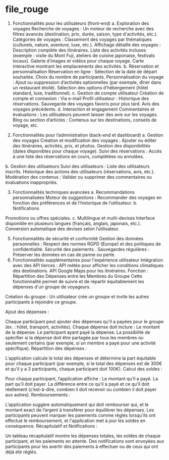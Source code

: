 # file_rouge

1. Fonctionnalités pour les utilisateurs (front-end)
a. Exploration des voyages
Recherche de voyages : Un moteur de recherche avec des filtres avancés (destination, prix, durée, saison, type d'activités, etc.).
Catégories de voyages : Classement des voyages par thématiques (culturels, nature, aventure, luxe, etc.).
Affichage détaillé des voyages :
Description complète des itinéraires.
Liste des activités incluses (exemple : visite du Mont Fuji, ateliers de cuisine japonaise, festivals locaux).
Galerie d’images et vidéos pour chaque voyage.
Carte interactive montrant les emplacements des activités.
b. Réservation et personnalisation
Réservation en ligne :
Sélection de la date de départ souhaitée.
Choix du nombre de participants.
Personnalisation du voyage :
Ajout ou suppression d’activités optionnelles (par exemple, dîner dans un restaurant étoilé).
Sélection des options d’hébergement (hôtel standard, luxe, traditionnel).
c. Gestion de compte utilisateur
Création de compte et connexion : Via e-mail
Profil utilisateur :
Historique des réservations.
Sauvegarde des voyages favoris pour plus tard.
Avis  des voyages précédents.
d. Interaction et engagement
Commentaires et évaluations : Les utilisateurs peuvent laisser des avis sur les voyages.
Blog ou section d’articles : Contenus sur les destinations, conseils de voyage, etc.

2. Fonctionnalités pour l’administration (back-end et dashboard)
a. Gestion des voyages
Création et modification des voyages :
Ajouter ou éditer des itinéraires, activités, prix, et photos.
Gestion des disponibilités (dates disponibles pour chaque voyage).
Suivi des réservations :
Accès à une liste des réservations en cours, complétées ou annulées.

b. Gestion des utilisateurs
Suivi des utilisateurs :
Liste des utilisateurs inscrits.
Historique des actions des utilisateurs (réservations, avis, etc.).
Modération des contenus :
Valider ou supprimer des commentaires ou évaluations inappropriés.

3. Fonctionnalités techniques avancées
a. Recommandations personnalisées
Moteur de suggestions :
Recommander des voyages en fonction des préférences et de l’historique de l’utilisateur.
b. Notifications

Promotions ou offres spéciales.
c. Multilingue et multi-devises
Interface disponible en plusieurs langues (français, anglais, japonais, etc.).
Conversion automatique des devises selon l’utilisateur.

5. Fonctionnalités de sécurité et conformité
Gestion des données personnelles : Respect des normes RGPD (Europe) et des politiques de confidentialité.
Sécurité des paiements .
Sauvegardes régulières : Préserver les données en cas de panne ou perte.
6. Fonctionnalités supplémentaires pour l'expérience utilisateur
Intégration avec des API tierces :
API météo pour afficher les conditions climatiques des destinations.
API Google Maps pour les itinéraires.
Fonction : Répartition des Dépenses entre les Membres du Groupe
Cette fonctionnalité permet de suivre et de répartir équitablement les dépenses d'un groupe de voyageurs.

Création du groupe : Un utilisateur crée un groupe et invite les autres participants à rejoindre ce groupe.

Ajout des dépenses :

Chaque participant peut ajouter des dépenses qu'il a payées pour le groupe (ex. : hôtel, transport, activités).
Chaque dépense doit inclure :
Le montant de la dépense.
Le participant ayant payé la dépense.
La possibilité de spécifier si la dépense doit être partagée par tous les membres ou seulement certains (par exemple, si un membre a payé pour une activité spécifique).
Répartition des dépenses :

L'application calcule le total des dépenses et détermine la part équitable pour chaque participant (par exemple, si le total des dépenses est de 300€ et qu'il y a 3 participants, chaque participant doit 100€).
Calcul des soldes :

Pour chaque participant, l’application affiche :
Le montant qu’il a payé.
La part qu’il doit payer.
La différence entre ce qu’il a payé et ce qu’il doit réellement (c’est-à-dire, combien il doit recevoir ou combien il doit payer aux autres).
Remboursements :

L’application suggère automatiquement qui doit rembourser qui, et le montant exact de l’argent à transférer pour équilibrer les dépenses.
Les participants peuvent marquer les paiements comme réglés lorsqu’ils ont effectué le remboursement, et l'application met à jour les soldes en conséquence.
Récapitulatif et Notifications :

Un tableau récapitulatif montre les dépenses totales, les soldes de chaque participant, et les paiements en attente.
Des notifications sont envoyées aux participants pour les avertir des paiements à effectuer ou de ceux qui ont déjà été réglés.
